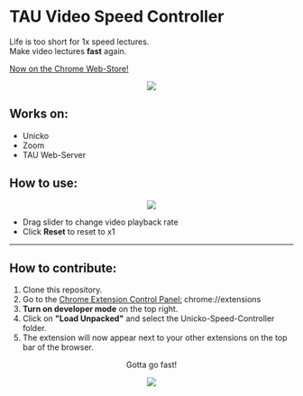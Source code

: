 # TAU Video Speed Controller
Life is too short for 1x speed lectures.\
Make video lectures **fast** again.

[Now on the Chrome Web-Store!](https://chrome.google.com/webstore/detail/unicko-speed-controller/jiklmkbgenafdloghgmhafdaaaimidek)

<p align="center"><img src="https://i.imgur.com/NIB4ZLb.jpg"></p>

## Works on:
* Unicko
* Zoom
* TAU Web-Server

## How to use:
<p align="center"><img src="https://i.imgur.com/jAgifpz.png"></p>

* Drag slider to change video playback rate
* Click **Reset** to reset to x1
  
_______________
## How to contribute:
1. Clone this repository.
2. Go to the [Chrome Extension Control Panel:](chrome://extensions) chrome://extensions
3. **Turn on developer mode** on the top right.
4. Click on **"Load Unpacked"** and select the Unicko-Speed-Controller folder.
5. The extension will now appear next to your other extensions on the top bar of the browser.

<p align="center"> Gotta go fast! </p>

<p align="center"><img src="https://i.imgur.com/GQCu9nR.jpg"></p>
